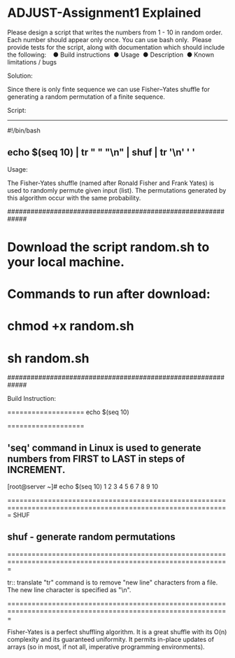 # ADJUST-Assignment1 Explained

Please design a script that writes the numbers from 1 - 10 in random order.  Each number should appear only once. You can use bash only.  Please provide tests for the script, along with documentation which should include  the following:    
● Build instructions  ● Usage  ● Description  ● Known limitations / bugs 


Solution:

Since there is only finte sequence we can use Fisher–Yates shuffle for generating a random permutation of a finite sequence. 



Script:

----------------------------------------------------------------
#!/bin/bash

echo $(seq 10) |  tr " " "\n" |  shuf | tr '\n' ' '
-----------------------------------------------------------------


Usage:

The Fisher-Yates shuffle (named after Ronald Fisher and Frank Yates) is used to randomly permute given input (list). The permutations generated by this algorithm occur with the same probability.

#############################################################
#  Download the script random.sh to your local machine.     #
#  Commands to run after download:                          #
#  chmod  +x   random.sh                                    #
#  sh  random.sh                                            #
#############################################################


Build Instruction:

===================
 echo $(seq 10)   
 
===================

## 'seq' command in Linux is used to generate numbers from FIRST to LAST in steps of INCREMENT. 


[root@server ~]# echo $(seq 10)
1 2 3 4 5 6 7 8 9 10


=============================================================================================================
SHUF                                                                                                  
## shuf - generate random permutations

=============================================================================================================

tr:: translate
"tr" command is to remove "new line" characters from a file. The new line character is specified as "\n".

=============================================================================================================

Fisher-Yates is a perfect shuffling algorithm. It is a great shuffle with its O(n) complexity and its guaranteed uniformity. It permits in-place updates of arrays (so in most, if not all, imperative programming environments).

